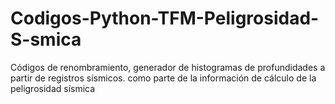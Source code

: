 # Codigos-Python-TFM-Peligrosidad-S-smica
Códigos de renombramiento, generador de histogramas de profundidades a partir de registros sísmicos. como parte de la información de cálculo de la peligrosidad sísmica
